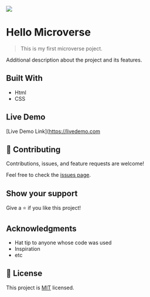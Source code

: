 ![](https://img.shields.io/badge/Microverse-blueviolet)

# Hello Microverse

> This is my first microverse poject.

Additional description about the project and its features.

## Built With

- Html
- CSS

## Live Demo

[Live Demo Link](https://livedemo.com
## 🤝 Contributing

Contributions, issues, and feature requests are welcome!

Feel free to check the [issues page](../../issues/).

## Show your support

Give a ⭐️ if you like this project!

## Acknowledgments

- Hat tip to anyone whose code was used
- Inspiration
- etc

## 📝 License

This project is [MIT](./MIT.md) licensed.
